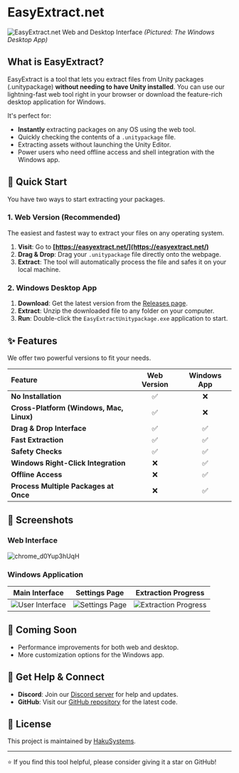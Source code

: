 # EasyExtract.net

![EasyExtract.net Web and Desktop Interface](https://github.com/user-attachments/assets/d17b4012-aa7b-457c-8cef-bcd96a83f682) 
*(Pictured: The Windows Desktop App)*

## What is EasyExtract?

EasyExtract is a tool that lets you extract files from Unity packages (.unitypackage) **without needing to have Unity installed**. You can use our lightning-fast web tool right in your browser or download the feature-rich desktop application for Windows.

It's perfect for:
- **Instantly** extracting packages on any OS using the web tool.
- Quickly checking the contents of a `.unitypackage` file.
- Extracting assets without launching the Unity Editor.
- Power users who need offline access and shell integration with the Windows app.

## 🚀 Quick Start

You have two ways to start extracting your packages.

### 1. Web Version (Recommended)
The easiest and fastest way to extract your files on any operating system.

1.  **Visit**: Go to **[https://easyextract.net/](https://easyextract.net/)**
2.  **Drag & Drop**: Drag your `.unitypackage` file directly onto the webpage.
3.  **Extract**: The tool will automatically process the file and safes it on your local machine.

### 2. Windows Desktop App

1.  **Download**: Get the latest version from the [Releases page](https://github.com/HakuSystems/EasyExtractUnitypackage/releases).
2.  **Extract**: Unzip the downloaded file to any folder on your computer.
3.  **Run**: Double-click the `EasyExtractUnitypackage.exe` application to start.

## ✨ Features

We offer two powerful versions to fit your needs.

| Feature | Web Version | Windows App |
| :--- | :---: | :---: |
| **No Installation** | ✅ | ❌ |
| **Cross-Platform (Windows, Mac, Linux)** | ✅ | ❌ |
| **Drag & Drop Interface** | ✅ | ✅ |
| **Fast Extraction** | ✅ | ✅ |
| **Safety Checks** | ✅ | ✅ |
| **Windows Right-Click Integration** | ❌ | ✅ |
| **Offline Access** | ❌ | ✅ |
| **Process Multiple Packages at Once** | ❌ | ✅ |

## 📸 Screenshots

### Web Interface
![chrome_d0Yup3hUqH](https://github.com/user-attachments/assets/a0020eac-6ada-4397-8d43-7795ec63d3fd)


### Windows Application

| Main Interface | Settings Page | Extraction Progress |
|:---:|:---:|:---:|
| ![User Interface](https://github.com/user-attachments/assets/d17b4012-aa7b-457c-8cef-bcd96a83f682) | ![Settings Page](https://github.com/user-attachments/assets/cb7edfd9-13d7-4b8c-8109-fe91b0a93080) | ![Extraction Progress](https://github.com/user-attachments/assets/b4064b64-a8a7-4254-8cde-167d8a1a88ab) |

## 🔮 Coming Soon

-   Performance improvements for both web and desktop.
-   More customization options for the Windows app.

## 🤝 Get Help & Connect

-   **Discord**: Join our [Discord server](https://discord.gg/Wn7XfhPCyD) for help and updates.
-   **GitHub**: Visit our [GitHub repository](https://github.com/HakuSystems/EasyExtractUnitypackage) for the latest code.

## 📝 License

This project is maintained by [HakuSystems](https://github.com/HakuSystems).

---

⭐ If you find this tool helpful, please consider giving it a star on GitHub!
